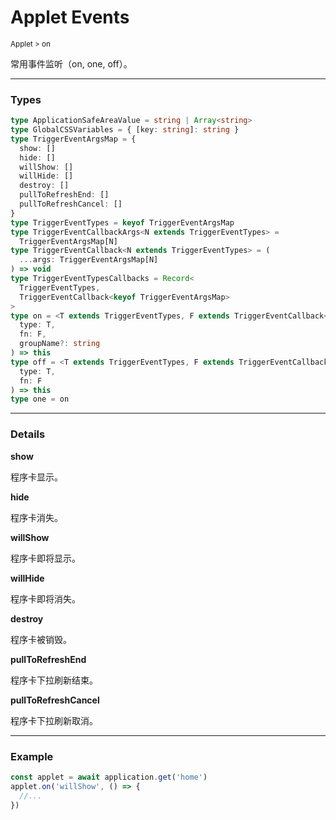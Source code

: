 # Applet Events

<small>Applet > on</small>

常用事件监听（on, one, off）。

---

<h3>Types</h3>

```ts
type ApplicationSafeAreaValue = string | Array<string>
type GlobalCSSVariables = { [key: string]: string }
type TriggerEventArgsMap = {
  show: []
  hide: []
  willShow: []
  willHide: []
  destroy: []
  pullToRefreshEnd: []
  pullToRefreshCancel: []
}
type TriggerEventTypes = keyof TriggerEventArgsMap
type TriggerEventCallbackArgs<N extends TriggerEventTypes> =
  TriggerEventArgsMap[N]
type TriggerEventCallback<N extends TriggerEventTypes> = (
  ...args: TriggerEventArgsMap[N]
) => void
type TriggerEventTypesCallbacks = Record<
  TriggerEventTypes,
  TriggerEventCallback<keyof TriggerEventArgsMap>
>
type on = <T extends TriggerEventTypes, F extends TriggerEventCallback<T>>(
  type: T,
  fn: F,
  groupName?: string
) => this
type off = <T extends TriggerEventTypes, F extends TriggerEventCallback<T>>(
  type: T,
  fn: F
) => this
type one = on
```

---

<h3>Details</h3>

**show**

程序卡显示。

**hide**

程序卡消失。

**willShow**

程序卡即将显示。

**willHide**

程序卡即将消失。

**destroy**

程序卡被销毁。

**pullToRefreshEnd**

程序卡下拉刷新结束。

**pullToRefreshCancel**

程序卡下拉刷新取消。

---

<h3>Example</h3>

```ts
const applet = await application.get('home')
applet.on('willShow', () => {
  //...
})
```
